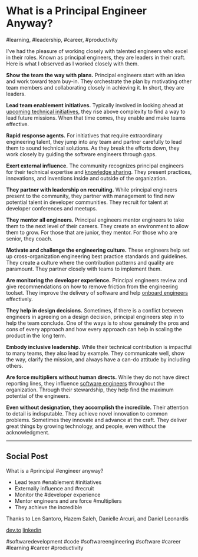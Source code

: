 # What is a Principal Engineer Anyway?
#learning, #leadership, #career, #productivity

I've had the pleasure of working closely with talented engineers who excel in their roles. Known as principal engineers, they are leaders in their craft. Here is what I observed as I worked closely with them.

**Show the team the way with plans.** Principal engineers start with an idea and work toward team buy-in. They orchestrate the plan by motivating other team members and collaborating closely in achieving it. In short, they are leaders. 

**Lead team enablement initiatives.** Typically involved in looking ahead at [upcoming technical initiatives](https://medium.com/@solidi/in-software-philosophy-is-delegation-c786dd3a16cf), they rise above complexity to find a way to lead future missions. When that time comes, they enable and make teams effective.

**Rapid response agents.** For initiatives that require extraordinary engineering talent, they jump into any team and partner carefully to lead them to sound technical solutions. As they break the efforts down, they work closely by guiding the software engineers through gaps.

**Exert external influence.** The community recognizes principal engineers for their technical expertise and [knowledge sharing](https://dev.to/solidi/how-to-crush-your-next-team-demo-2bb5). They present practices, innovations, and inventions inside and outside of the organization.

**They partner with leadership on recruiting.** While principal engineers present to the community, they partner with management to find new potential talent in developer communities. They recruit for talent at developer conferences and meetups.

**They mentor all engineers.** Principal engineers mentor engineers to take them to the next level of their careers. They create an environment to allow them to grow. For those that are junior, they mentor. For those who are senior, they coach.

**Motivate and challenge the engineering culture.** These engineers help set up cross-organization engineering best practice standards and guidelines. They create a culture where the contribution patterns and quality are paramount. They partner closely with teams to implement them.

**Are monitoring the developer experience.** Principal engineers review and give recommendations on how to remove friction from the engineering toolset. They improve the delivery of software and help [onboard engineers](https://dev.to/solidi/be-amazing-in-your-new-engineering-role-1klc) effectively.

**They help in design decisions.** Sometimes, if there is a conflict between engineers in agreeing on a design decision, principal engineers step in to help the team conclude. One of the ways is to show genuinely the pros and cons of every approach and how every approach can help in scaling the product in the long term. 

**Embody inclusive leadership.** While their technical contribution is impactful to many teams, they also lead by example. They communicate well, show the way, clarify the mission, and always have a can-do attitude by including others.

**Are force multipliers without human directs.** While they do not have direct reporting lines, they influence [software engineers](https://dev.to/solidi/what-is-a-software-engineer-anyway-3fb2) throughout the organization. Through their stewardship, they help find the maximum potential of the engineers.

**Even without designation, they accomplish the incredible.** Their attention to detail is indisputable. They achieve novel innovation to common problems. Sometimes they innovate and advance at the craft. They deliver great things by growing technology, and people, even without the acknowledgment.

---

## Social Post

What is a #principal #engineer anyway?

- Lead team #enablement #initiatives
- Externally influence and #recruit
- Monitor the #developer experience
- Mentor engineers and are force #multipliers
- They achieve the incredible

Thanks to Len Santoro, Hazem Saleh, Danielle Arcuri, and Daniel Leonardis

[dev.to](https://dev.to/solidi/what-is-a-principal-engineer-anyway-55n0)
[linkedin](https://www.linkedin.com/pulse/what-principal-engineer-anyway-douglas-w-arcuri/)

#softwaredevelopment #code #softwareengineering #software #career #learning #career #productivity
